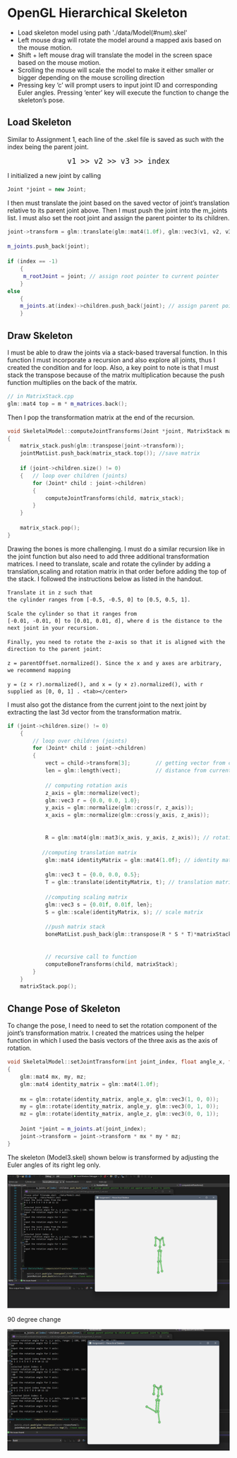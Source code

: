 # OpenGL Hierarchical Skeleton
- Load skeleton model using path './data/Model(#num).skel'
- Left mouse drag will rotate the model around a mapped axis based on the mouse motion.
- Shift + left mouse drag will translate the model in the screen space based on the mouse
motion.
- Scrolling the mouse will scale the model to make it either smaller or bigger depending
on the mouse scrolling direction
- Pressing key ‘c’ will prompt users to input joint ID and corresponding Euler angles. Pressing ‘enter’ key will execute the function to change the skeleton’s pose.


## Load Skeleton

Similar to Assignment 1, each line of the .skel file is saved as such with the index being the parent joint.
<center><big><pre class="tab">v1 >> v2 >> v3 >> index<tab></big></center>

I initialized a new joint by calling
```cpp
Joint *joint = new Joint;
```
I then must translate the joint based on the saved vector of joint’s translation relative to its parent joint above. Then I must push the joint into the m_joints list. I must also set the root joint and assign the parent pointer to its children.
```cpp
joint->transform = glm::translate(glm::mat4(1.0f), glm::vec3(v1, v2, v3)); // assigning translation in Joint class

m_joints.push_back(joint);

if (index == -1)
    {
     m_rootJoint = joint; // assign root pointer to current pointer
    }
else
    {
    m_joints.at(index)->children.push_back(joint); // assign parent pointer to child and append current joint to joints
    }               

```

## Draw Skeleton
I must be able to draw the joints via a stack-based traversal function. In this function I must incorporate a recursion and also explore all joints, thus I created the condition and for loop. Also, a key point to note is that I must stack the transpose because of the matrix multiplication because the push function multiplies on the back of the matrix.
```cpp
// in MatrixStack.cpp
glm::mat4 top = m * m_matrices.back();
```
Then I pop the transformation matrix at the end of the recursion.
```cpp
void SkeletalModel::computeJointTransforms(Joint *joint, MatrixStack matrix_stack)
{
    matrix_stack.push(glm::transpose(joint->transform));
    jointMatList.push_back(matrix_stack.top()); //save matrix

    if (joint->children.size() != 0)
    {   // loop over children (joints)
        for (Joint* child : joint->children)
        {
            computeJointTransforms(child, matrix_stack);
        }
    }

    matrix_stack.pop();
}
```
Drawing the bones is more challenging. I must do a similar recursion like in the joint function but also need to add three additional transformation matrices. I need to translate, scale and rotate the cylinder by adding a translation,scaling and rotation matrix in that order before adding the top of the stack. I followed the instructions below as listed in the handout.

```
Translate it in z such that
the cylinder ranges from [-0.5, -0.5, 0] to [0.5, 0.5, 1]. 

Scale the cylinder so that it ranges from
[-0.01, -0.01, 0] to [0.01, 0.01, d], where d is the distance to the next joint in your recursion.

Finally, you need to rotate the z-axis so that it is aligned with the direction to the parent joint:

z = parentOffset.normalized(). Since the x and y axes are arbitrary, we recommend mapping

y = (z × r).normalized(), and x = (y × z).normalized(), with r supplied as [0, 0, 1] . <tab></center>
```
I must also got the distance from the current joint to the next joint by extracting the last 3d vector from the transformation matrix. 

```cpp
if (joint->children.size() != 0)
    {
        // loop over children (joints)
        for (Joint* child : joint->children)
        {
            vect = child->transform[3];        // getting vector from current joint to the next
            len = glm::length(vect);           // distance from current joint to next

            // computing rotation axis
            z_axis = glm::normalize(vect);
            glm::vec3 r = {0.0, 0.0, 1.0};
            y_axis = glm::normalize(glm::cross(r, z_axis)); 
            x_axis = glm::normalize(glm::cross(y_axis, z_axis));

           
            R = glm::mat4(glm::mat3(x_axis, y_axis, z_axis)); // rotation matrix
            
           //computing translation matrix                                                                               // computing transformation matrices
            glm::mat4 identityMatrix = glm::mat4(1.0f); // identity matrix

            glm::vec3 t = {0.0, 0.0, 0.5};
            T = glm::translate(identityMatrix, t); // translation matrix

            //computing scaling matrix
            glm::vec3 s = {0.01f, 0.01f, len};
            S = glm::scale(identityMatrix, s); // scale matrix

            //push matrix stack
            boneMatList.push_back(glm::transpose(R * S * T)*matrixStack.top()); // save matrix
           

            // recursive call to function
            computeBoneTransforms(child, matrixStack);
        }
    }
    matrixStack.pop();
```



## Change Pose of Skeleton
To change the pose, I need to need to set the rotation component of the joint’s
transformation matrix. I created the matrices using the helper function in which I used the basis vectors of the three axis as the axis of rotation.

```cpp
void SkeletalModel::setJointTransform(int joint_index, float angle_x, float angle_y, float angle_z)
{
    glm::mat4 mx, my, mz;
    glm::mat4 identity_matrix = glm::mat4(1.0f);

    mx = glm::rotate(identity_matrix, angle_x, glm::vec3(1, 0, 0));
    my = glm::rotate(identity_matrix, angle_y, glm::vec3(0, 1, 0));
    mz = glm::rotate(identity_matrix, angle_z, glm::vec3(0, 0, 1));

    Joint *joint = m_joints.at(joint_index);
    joint->transform = joint->transform * mx * my * mz;
}
```

The skeleton (Model3.skel) shown below is transformed by adjusting the Euler angles of its right leg only.

![Screenshot](./data/Screenshot%202022-06-17-190647.png) 

90 degree change

![Screenshot](./data/Screenshot%202022-06-17-190939.png)



